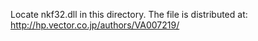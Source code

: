 Locate nkf32.dll in this directory.
The file is distributed at: http://hp.vector.co.jp/authors/VA007219/
